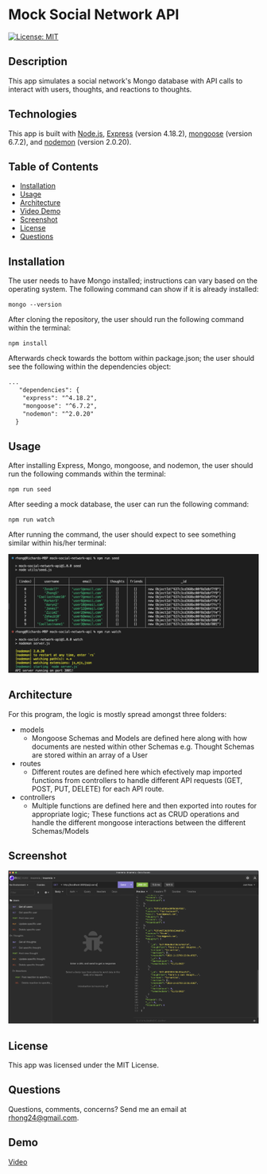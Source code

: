 # Mock Social Network API

[![License: MIT](https://img.shields.io/badge/License-MIT-yellow.svg)](https://opensource.org/licenses/MIT)

## Description
This app simulates a social network's Mongo database with API calls to interact with users, thoughts, and reactions to thoughts.

## Technologies
This app is built with [Node.js](https://nodejs.org/en/), [Express](https://expressjs.com/) (version 4.18.2), [mongoose](https://mongoosejs.com/) (version 6.7.2), and [nodemon](https://www.npmjs.com/package/nodemon) (version 2.0.20).

## Table of Contents
  - [Installation](#installation)
  - [Usage](#usage)
  - [Architecture](#architecture)
  - [Video Demo](#demo)
  - [Screenshot](#screenshot)
  - [License](#license)
  - [Questions](#questions)

## Installation

The user needs to have Mongo installed; instructions can vary based on the operating system. The following command can show if it is already installed:

```
mongo --version
```
After cloning the repository, the user should run the following command within the terminal:
```
npm install
```
Afterwards check towards the bottom within package.json; the user should see the following within the dependencies object:

```
...
   "dependencies": {
    "express": "^4.18.2",
    "mongoose": "^6.7.2",
    "nodemon": "^2.0.20"
  }
```

## Usage
After installing Express, Mongo, mongoose, and nodemon, the user should run the following commands within the terminal:
```
npm run seed
```
After seeding a mock database, the user can run the following command:
```
npm run watch
```

After running the command, the user should expect to see something similar within his/her terminal:

![screenshot](./assets/images/installation.png)

## Architecture
For this program, the logic is mostly spread amongst three folders: 
  * models
    - Mongoose Schemas and Models are defined here along with how documents are nested within other Schemas e.g. Thought Schemas are stored within an array of a User
  * routes
    - Different routes are defined here which efectively map imported functions from controllers to handle different API requests (GET, POST, PUT, DELETE) for each API route.
  * controllers
    - Multiple functions are defined here and then exported into routes for appropriate logic; These functions act as CRUD operations and handle the different mongoose interactions between the different Schemas/Models

## Screenshot
![screenshot](./assets/images/screenshot.png)

## License
This app was licensed under the MIT License.

## Questions
Questions, comments, concerns? Send me an email at rhong24@gmail.com.



## Demo
[Video](https://drive.google.com/file/d/1IgOfKsyLt1RkmUnWRs-N4AkdPqfx_N7C/view)